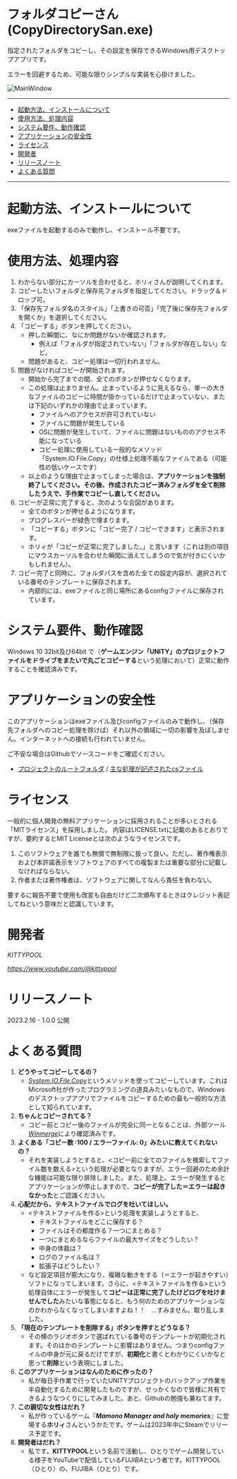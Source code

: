 

# フォルダコピーさん (CopyDirectorySan.exe)
指定されたフォルダをコピーし、その設定を保存できるWindows用デスクトップアプリです。

エラーを回避するため、可能な限りシンプルな実装を心掛けました。


![MainWindow](https://user-images.githubusercontent.com/85349449/219228161-7a4550f0-c016-491b-9df1-f3c07e9f4a2d.png?raw=true)

---

+ [起動方法、インストールについて](#起動方法インストールについて)
+ [使用方法、処理内容](#使用方法処理内容)
+ [システム要件、動作確認](#システム要件動作確認)
+ [アプリケーションの安全性](#アプリケーションの安全性)
+ [ライセンス](#ライセンス)
+ [開発者](#開発者)
+ [リリースノート](#リリースノート)
+ [よくある質問](#よくある質問)

---

# 起動方法、インストールについて
exeファイルを起動するのみで動作し、インストール不要です。

# 使用方法、処理内容
1. わからない部分にカーソルを合わせると、ホリィさんが説明してくれます。
2. コピーしたいフォルダと保存先フォルダを指定してください。ドラッグ＆ドロップ可。
3. 「保存先フォルダ名のスタイル」「上書きの可否」「完了後に保存先フォルダを開くか」を選択してください。
4. 「コピーする」ボタンを押してください。
   + 押した瞬間に、なにか問題がないか確認されます。
     + 例えば「フォルダが指定されていない」「フォルダが存在しない」など。
   + 問題があると、コピー処理は一切行われません。
5. 問題がなければコピーが開始されます。
   + 開始から完了までの間、全てのボタンが押せなくなります。
   + この処理は止まりません。止まっているように見えるなら、単一の大きなファイルのコピーに時間が掛かっているだけで止まっていない、または下記のいずれかの理由で止まっています。
     + ファイルへのアクセスが許可されていない
     + ファイルに問題が発生している
     + OSに問題が発生していて、ファイルに問題はないもののアクセス不能になっている
     + コピー処理に使用している一般的なメソッド「System.IO.File.Copy」の仕様上処理不能なファイルである（可能性の低いケースです）
   + 以上のような理由で止まってしまった場合は、**アプリケーションを強制終了してください。その後、作成されたコピー済みフォルダを全て削除したうえで、手作業でコピーし直してください。**
6. コピーが正常に完了すると、次のような合図があります。
   + 全てのボタンが押せるようになります。
   + プログレスバーが緑色で埋まります。
   + 「コピーする」ボタンに「コピー完了 / コピーできます」と表示されます。
   + ホリィが「コピーが正常に完了しました。」と言います（これは別の項目にマウスカーソルを合わせた瞬間に消えてしまうので気が付きにくいかもしれません）。
7. コピー完了と同時に、フォルダパスを含めた全ての設定内容が、選択されている番号のテンプレートに保存されます。
    + 内部的には、exeファイルと同じ場所にあるconfigファイルに保存されています。

# システム要件、動作確認
Windows 10 32bit及び64bit で（**ゲームエンジン「UNITY」のプロジェクトファイルをドライブをまたいで丸ごとコピーする**という処理において）正常に動作することを確認済みです。

# アプリケーションの安全性
このアプリケーションはexeファイル及びconfigファイルのみで動作し、（保存先フォルダへのコピー処理を除けば）それ以外の領域に一切の影響を及ぼしません。インターネットへの接続も行われていません。

ご不安な場合はGithubでソースコードをご確認ください。

+ [プロジェクトのルートフォルダ](https://github.com/FUJI-bayashi/CopyDirectorySan/tree/master/CopyDirectorySan) / [主な処理が記述されたcsファイル](https://github.com/FUJI-bayashi/CopyDirectorySan/blob/master/CopyDirectorySan/Form1.cs)

# ライセンス
一般的に個人開発の無料アプリケーションに採用されることが多いとされる「MITライセンス」を採用しました。
内容はLICENSE.txtに記載のあるとおりですが、要約するとMIT Licenseとは次のようなライセンスです。
1.  このソフトウェアを誰でも無償で無制限に扱って良い。ただし、著作権表示および本許諾表示をソフトウェアのすべての複製または重要な部分に記載しなければならない。
2.  作者または著作権者は、ソフトウェアに関してなんら責任を負わない。

要するに報告不要で使用も改変も自由だけど二次頒布するときはクレジット表記してねという意味だと認識しています。

# 開発者
*KITTYPOOL*

*https://www.youtube.com/@kittypool*

# リリースノート
2023.2.16 - 1.0.0 公開

# よくある質問
1. **どうやってコピーしてるの？**
   + [*System.IO.File.Copy*](https://learn.microsoft.com/ja-jp/dotnet/api/system.io.file.copy?view=net-7.0)というメソッドを使ってコピーしています。これはMicrosoft社が作ったプログラミングの道具みたいなもので、Windowsのデスクトップアプリでファイルをコピーするための最も一般的な方法として知られています。
2. **ちゃんとコピーされてる？**
   + コピー前とコピー後のファイルが完全に同一となることは、外部ツール[*Winmerge*](https://www.google.com/search?q=Winmerge&sourceid=chrome&ie=UTF-8)により確認済みです。
3. **よくある「コピー数 :100 / エラーファイル: 0」みたいに教えてくれないの？**
   + それを実装しようとすると、<コピー前に全てのファイルを検索してファイル数を数える>という処理が必要となりますが、エラー回避のため余計な機能は可能な限り排除しました。また、処理上、エラーが発生するとアプリケーションが停止しますので、**コピーが完了した＝エラーは起きなかった**とご認識ください。
4. **心配だから、テキストファイルでログを吐いてほしい。**
   + <テキストファイルを作る>という処理を実装しようとすると、
     + テキストファイルをどこに保存する？
     + ファイルはその都度作る？一つにまとめる？
     + 一つにまとめるならファイルの最大サイズをどうしたい？
     + 中身の体裁は？
     + ログのファイル名は？
     + 拡張子はどうしたい？
    + など設定項目が膨大になり、複雑な動きをする（＝エラーが起きやすい）ソフトになってしまいます。さらに、<テキストファイルを作る>という処理自体にエラーが発生して**コピーは正常に完了したけどログを吐けませんでした**みたいな事態になると、もう何のためのアプリケーションなのかわからなくなってしまいますよね！！　…すみません。取り乱しました。
5. **「現在のテンプレートを削除する」ボタンを押すとどうなる？**
   + その横のラジオボタンで選ばれている番号のテンプレートが初期化されます。そのほかのテンプレートに影響はありません。つまりconfigファイルの中身が元に戻るだけですが、**初期化**と書くとわかりにくいかなと思って**削除**という表現にしました。
6. **このアプリケーションはなんのために作ったの？**
   + 私が毎日手作業で行っていたUNITYプロジェクトのバックアップ作業を半自動化するために開発したものですが、せっかくなので皆様に共有できるようなつくりにしてみました。あと、Githubの勉強も兼ねてます。
8. **この親切な女性はだれ？**
   + 私が作っているゲーム『***Mamono Manager and holy memories***』に登場する**ホリィ**さんというかたです。ゲームは2023年中にSteamでリリース予定です。
9. **開発者はだれ？**
   + 私です。**KITTYPOOL**という名前で活動し、ひとりでゲーム開発している様子をYouTubeで配信している*FUJIBA*という者です。KITTYPOOL（ひとり）の、FUJIBA（ひとり）です。
